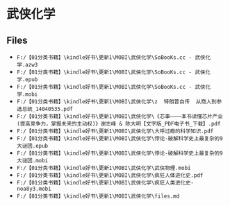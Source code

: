 # 武侠化学

## Files

- `F:/【01分类书籍】\kindle好书\更新1\MOBI\武侠化学\SoBooKs.cc - 武侠化学.azw3`
- `F:/【01分类书籍】\kindle好书\更新1\MOBI\武侠化学\SoBooKs.cc - 武侠化学.epub`
- `F:/【01分类书籍】\kindle好书\更新1\MOBI\武侠化学\SoBooKs.cc - 武侠化学.mobi`
- `F:/【01分类书籍】\kindle好书\更新1\MOBI\武侠化学\z  特朗普自传  从商人到参选总统_14040535.pdf`
- `F:/【01分类书籍】\kindle好书\更新1\MOBI\武侠化学\《芯事——一本书读懂芯片产业(提高竞争力，掌握未来的主动权)》谢志峰 & 陈大明【文字版_PDF电子书_下载】.pdf`
- `F:/【01分类书籍】\kindle好书\更新1\MOBI\武侠化学\大呼过瘾的科学知识.pdf`
- `F:/【01分类书籍】\kindle好书\更新1\MOBI\武侠化学\悖论-破解科学史上最复杂的9大谜团.epub`
- `F:/【01分类书籍】\kindle好书\更新1\MOBI\武侠化学\悖论-破解科学史上最复杂的9大谜团.mobi`
- `F:/【01分类书籍】\kindle好书\更新1\MOBI\武侠化学\武侠物理.mobi`
- `F:/【01分类书籍】\kindle好书\更新1\MOBI\武侠化学\疯狂人体进化史.pdf`
- `F:/【01分类书籍】\kindle好书\更新1\MOBI\武侠化学\疯狂人类进化史-noa8y3.mobi`
- `F:/【01分类书籍】\kindle好书\更新1\MOBI\武侠化学\files.md`

